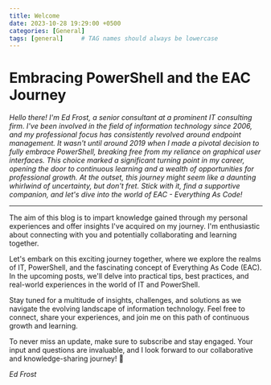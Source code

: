 ```yaml
---
title: Welcome
date: 2023-10-28 19:29:00 +0500
categories: [General]
tags: [general]     # TAG names should always be lowercase
---
```

# Embracing PowerShell and the EAC Journey

*Hello there! I'm Ed Frost, a senior consultant at a prominent IT consulting firm. I've been involved in the field of information technology since 2006, and my professional focus has consistently revolved around endpoint management. It wasn't until around 2019 when I made a pivotal decision to fully embrace PowerShell, breaking free from my reliance on graphical user interfaces. This choice marked a significant turning point in my career, opening the door to continuous learning and a wealth of opportunities for professional growth. At the outset, this journey might seem like a daunting whirlwind of uncertainty, but don't fret. Stick with it, find a supportive companion, and let's dive into the world of EAC - Everything As Code!*

---

The aim of this blog is to impart knowledge gained through my personal experiences and offer insights I've acquired on my journey. I'm enthusiastic about connecting with you and potentially collaborating and learning together.

Let's embark on this exciting journey together, where we explore the realms of IT, PowerShell, and the fascinating concept of Everything As Code (EAC). In the upcoming posts, we'll delve into practical tips, best practices, and real-world experiences in the world of IT and PowerShell.

Stay tuned for a multitude of insights, challenges, and solutions as we navigate the evolving landscape of information technology. Feel free to connect, share your experiences, and join me on this path of continuous growth and learning.

To never miss an update, make sure to subscribe and stay engaged. Your input and questions are invaluable, and I look forward to our collaborative and knowledge-sharing journey! 🚀

*Ed Frost*